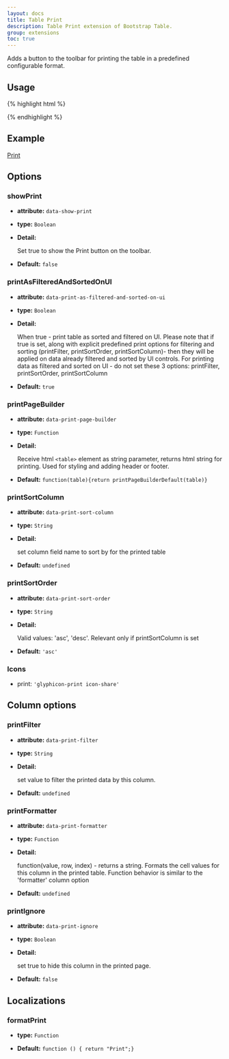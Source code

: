 ```yaml
---
layout: docs
title: Table Print
description: Table Print extension of Bootstrap Table.
group: extensions
toc: true
---
```


Adds a button to the toolbar for printing the table in a predefined configurable format.

## Usage

{% highlight html %}
<script src="extensions/print/bootstrap-table-print.js"></script>
{% endhighlight %}

## Example

[Print](https://examples.bootstrap-table.com/#extensions/print.html)

## Options

### showPrint

- **attribute:** `data-show-print`

- **type:** `Boolean`

- **Detail:**

   Set true to show the Print button on the toolbar.

- **Default:** `false`

### printAsFilteredAndSortedOnUI

- **attribute:** `data-print-as-filtered-and-sorted-on-ui`

- **type:** `Boolean`

- **Detail:**

   When true - print table as sorted and filtered on UI. Please note that if true is set, along with explicit predefined print options for filtering and sorting (printFilter, printSortOrder, printSortColumn)- then they will be applied on data already filtered and sorted by UI controls. For printing data as filtered and sorted on UI - do not set these 3 options: printFilter, printSortOrder, printSortColumn

- **Default:** `true`

### printPageBuilder

- **attribute:** `data-print-page-builder`

- **type:** `Function`

- **Detail:**

   Receive html `<table>` element as string parameter, returns html string for printing. Used for styling and adding header or footer.

- **Default:** `function(table){return printPageBuilderDefault(table)}`

### printSortColumn

- **attribute:** `data-print-sort-column`

- **type:** `String`

- **Detail:**

   set column field name to sort by for the printed table

- **Default:** `undefined`

### printSortOrder

- **attribute:** `data-print-sort-order`

- **type:** `String`

- **Detail:**

   Valid values: 'asc', 'desc'. Relevant only if printSortColumn is set

- **Default:** `'asc'`

### Icons

* print: `'glyphicon-print icon-share'`

## Column options

### printFilter

- **attribute:** `data-print-filter`

- **type:** `String`

- **Detail:**

   set value to filter the printed data by this column.

- **Default:** `undefined`

### printFormatter

- **attribute:** `data-print-formatter`

- **type:** `Function`

- **Detail:**

   function(value, row, index) - returns a string. Formats the cell values for this column in the printed table. Function behavior is similar to the 'formatter' column option

- **Default:** `undefined`

### printIgnore

- **attribute:** `data-print-ignore`

- **type:** `Boolean`

- **Detail:**

   set true to hide this column in the printed page.

- **Default:** `false`

## Localizations

### formatPrint

- **type:** `Function`

- **Default:** `function () { return "Print";}`